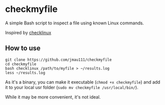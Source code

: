 # checkmyfile

A simple Bash script to inspect a file using known Linux commands.

Inspired by [checklinux](https://github.com/jmau111/checklinux)

## How to use

```
git clone https://github.com/jmau111/checkmyfile
cd checkmyfile
bash checklinux /path/to/myfile > ~/results.log
less ~/results.log
```

As it's a binary, you can make it executable (`chmod +x checkmyfile`) and add it to your local usr folder (`sudo mv checkmyfile /usr/local/bin/`).

While it may be more convenient, it's not ideal.
